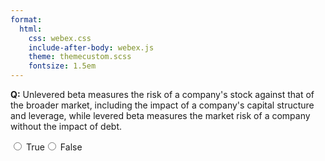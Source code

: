 ```yaml
---
format:
  html:
    css: webex.css
    include-after-body: webex.js
    theme: themecustom.scss
    fontsize: 1.5em
---
```


 **Q:** Unlevered beta measures the risk of a company's stock against that of the broader market, including the impact of a company's capital structure and leverage, while levered beta measures the market risk of a company without the impact of debt. <div class='webex-radiogroup' id='radio_ZEHIXKXHEP'><label><input type="radio" autocomplete="off" name="radio_ZEHIXKXHEP" value="answer"></input> <span>True</span></label><label><input type="radio" autocomplete="off" name="radio_ZEHIXKXHEP" value=""></input> <span>False</span></label></div>

